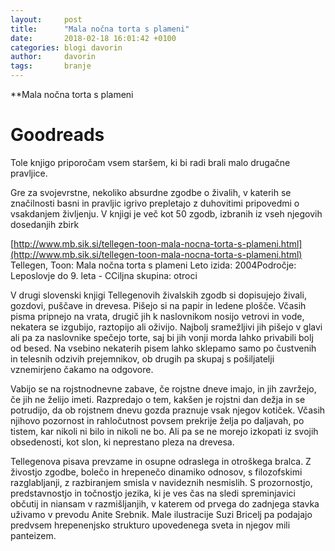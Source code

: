 ```yaml
---
layout:     post
title:      "Mala nočna torta s plameni"
date:       2018-02-18 16:01:42 +0100
categories: blogi davorin
author:		davorin
tags:		branje
---
```


**Mala nočna torta s plameni


# Goodreads

Tole knjigo priporočam vsem staršem, ki bi radi brali malo drugačne pravljice. 

Gre za svojevrstne, nekoliko absurdne zgodbe o živalih, v katerih se značilnosti basni in pravljic igrivo prepletajo z duhovitimi pripovedmi o vsakdanjem življenju. V knjigi je več kot 50 zgodb, izbranih iz vseh njegovih dosedanjih zbirk


[http://www.mb.sik.si/tellegen-toon-mala-nocna-torta-s-plameni.html](http://www.mb.sik.si/tellegen-toon-mala-nocna-torta-s-plameni.html)
Tellegen, Toon: Mala nočna torta s plameni
Leto izida: 2004Področje: Leposlovje do 9. leta - CCiljna skupina: otroci

V drugi slovenski knjigi Tellegenovih živalskih zgodb si dopisujejo živali, gozdovi, puščave in drevesa. Pišejo si na papir in ledene plošče. Včasih pisma pripnejo na vrata, drugič jih k naslovnikom nosijo vetrovi in vode, nekatera se izgubijo, raztopijo ali oživijo. Najbolj sramežljivi jih pišejo v glavi ali pa za naslovnike spečejo torte, saj bi jih vonji morda lahko privabili bolj od besed. Na vsebino nekaterih pisem lahko sklepamo samo po čustvenih in telesnih odzivih prejemnikov, ob drugih pa skupaj s pošiljatelji vznemirjeno čakamo na odgovore.

Vabijo se na rojstnodnevne zabave, če rojstne dneve imajo, in jih zavržejo, če jih ne želijo imeti. Razpredajo o tem, kakšen je rojstni dan dežja in se potrudijo, da ob rojstnem dnevu gozda praznuje vsak njegov kotiček. Včasih njihovo pozornost in rahločutnost povsem prekrije želja po daljavah, po tistem, kar nikoli ni bilo in nikoli ne bo. Ali pa se ne morejo izkopati iz svojih obsedenosti, kot slon, ki neprestano pleza na drevesa.

Tellegenova pisava prevzame in osupne odraslega in otroškega bralca. Z živostjo zgodbe, bolečo in hrepenečo dinamiko odnosov, s filozofskimi razglabljanji, z razbiranjem smisla v navideznih nesmislih. S prozornostjo, predstavnostjo in točnostjo jezika, ki je ves čas na sledi spreminjavici občutij in niansam v razmišljanjih, v katerem od prvega do zadnjega stavka uživamo v prevodu Anite Srebnik. Male ilustracije Suzi Bricelj pa podajajo predvsem hrepenenjsko strukturo upovedenega sveta in njegov mili panteizem.